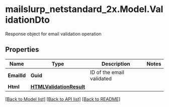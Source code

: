 # mailslurp_netstandard_2x.Model.ValidationDto
Response object for email validation operation

## Properties

Name | Type | Description | Notes
------------ | ------------- | ------------- | -------------
**EmailId** | **Guid** | ID of the email validated | 
**Html** | [**HTMLValidationResult**](HTMLValidationResult) |  | 

[[Back to Model list]](../README#documentation-for-models) [[Back to API list]](../README#documentation-for-api-endpoints) [[Back to README]](../README)

